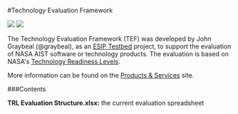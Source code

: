 #Technology Evaluation Framework

<a href="http://testbed.esipfed.org">![](http://52.11.105.140/testbed.svg?display=logo)</a>  <a href="http://wiki.esipfed.org/index.php/Products_and_Services">![](http://52.11.105.140/products.svg?display=logo)</a>

The Technology Evaluation Framework (TEF) was developed by John Graybeal (@graybeal), as an [ESIP Testbed](http://testbed.esipfed.org/) project, to support the evaluation of NASA AIST software or technology products. The evaluation is based on NASA's [Technology Readiness Levels](https://www.nasa.gov/directorates/heo/scan/engineering/technology/txt_accordion1.html).

More information can be found on the [Products & Services](http://wiki.esipfed.org/index.php/P%26S_Telecon_-_January_19,_2016#Technology_Evaluation_Framework_Final_Report) site. 

###Contents

**TRL Evaluation Structure.xlsx:** the current evaluation spreadsheet
